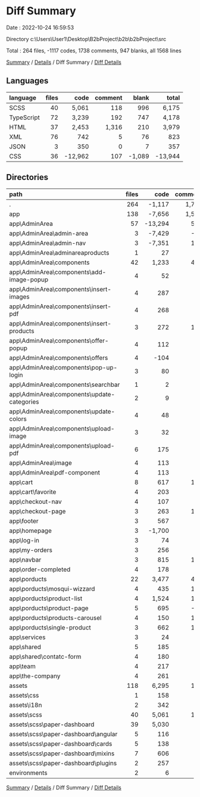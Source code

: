 # Diff Summary

Date : 2022-10-24 16:59:53

Directory c:\\Users\\User1\\Desktop\\B2bProject\\b2b\\b2bProject\\src

Total : 264 files,  -1117 codes, 1738 comments, 947 blanks, all 1568 lines

[Summary](results.md) / [Details](details.md) / Diff Summary / [Diff Details](diff-details.md)

## Languages
| language | files | code | comment | blank | total |
| :--- | ---: | ---: | ---: | ---: | ---: |
| SCSS | 40 | 5,061 | 118 | 996 | 6,175 |
| TypeScript | 72 | 3,239 | 192 | 747 | 4,178 |
| HTML | 37 | 2,453 | 1,316 | 210 | 3,979 |
| XML | 76 | 742 | 5 | 76 | 823 |
| JSON | 3 | 350 | 0 | 7 | 357 |
| CSS | 36 | -12,962 | 107 | -1,089 | -13,944 |

## Directories
| path | files | code | comment | blank | total |
| :--- | ---: | ---: | ---: | ---: | ---: |
| . | 264 | -1,117 | 1,738 | 947 | 1,568 |
| app | 138 | -7,656 | 1,500 | -243 | -6,399 |
| app\\AdminArea | 57 | -13,294 | 536 | -1,307 | -14,065 |
| app\\AdminArea\\admin-area | 3 | -7,429 | -10 | -815 | -8,254 |
| app\\AdminArea\\admin-nav | 3 | -7,351 | 116 | -796 | -8,031 |
| app\\AdminArea\\adminareaproducts | 1 | 27 | 0 | 0 | 27 |
| app\\AdminArea\\components | 42 | 1,233 | 424 | 252 | 1,909 |
| app\\AdminArea\\components\\add-image-popup | 4 | 52 | 23 | 14 | 89 |
| app\\AdminArea\\components\\insert-images | 4 | 287 | 69 | 52 | 408 |
| app\\AdminArea\\components\\insert-pdf | 4 | 268 | 76 | 49 | 393 |
| app\\AdminArea\\components\\insert-products | 3 | 272 | 178 | 45 | 495 |
| app\\AdminArea\\components\\offer-popup | 4 | 112 | 16 | 26 | 154 |
| app\\AdminArea\\components\\offers | 4 | -104 | -1 | -18 | -123 |
| app\\AdminArea\\components\\pop-up-login | 3 | 80 | 0 | 12 | 92 |
| app\\AdminArea\\components\\searchbar | 1 | 2 | 0 | 1 | 3 |
| app\\AdminArea\\components\\update-categories | 2 | 9 | 0 | 1 | 10 |
| app\\AdminArea\\components\\update-colors | 4 | 48 | 8 | 15 | 71 |
| app\\AdminArea\\components\\upload-image | 3 | 32 | 45 | 7 | 84 |
| app\\AdminArea\\components\\upload-pdf | 6 | 175 | 10 | 48 | 233 |
| app\\AdminArea\\image | 4 | 113 | 3 | 26 | 142 |
| app\\AdminArea\\pdf-component | 4 | 113 | 3 | 26 | 142 |
| app\\cart | 8 | 617 | 104 | 109 | 830 |
| app\\cart\\favorite | 4 | 203 | 48 | 37 | 288 |
| app\\checkout-nav | 4 | 107 | 0 | 24 | 131 |
| app\\checkout-page | 3 | 263 | 119 | 51 | 433 |
| app\\footer | 3 | 567 | 0 | 14 | 581 |
| app\\homepage | 3 | -1,700 | 27 | -232 | -1,905 |
| app\\log-in | 3 | 74 | 47 | 17 | 138 |
| app\\my-orders | 3 | 256 | 6 | 45 | 307 |
| app\\navbar | 3 | 815 | 106 | 167 | 1,088 |
| app\\order-completed | 4 | 178 | 0 | 31 | 209 |
| app\\porducts | 22 | 3,477 | 426 | 640 | 4,543 |
| app\\porducts\\mosqui-wizzard | 4 | 435 | 138 | 81 | 654 |
| app\\porducts\\product-list | 4 | 1,524 | 118 | 264 | 1,906 |
| app\\porducts\\product-page | 5 | 695 | -75 | 120 | 740 |
| app\\porducts\\products-carousel | 4 | 150 | 126 | 30 | 306 |
| app\\porducts\\single-product | 3 | 662 | 119 | 135 | 916 |
| app\\services | 3 | 24 | 0 | 10 | 34 |
| app\\shared | 5 | 185 | 95 | 28 | 308 |
| app\\shared\\contatc-form | 4 | 180 | 95 | 27 | 302 |
| app\\team | 4 | 217 | 12 | 35 | 264 |
| app\\the-company | 4 | 261 | 5 | 62 | 328 |
| assets | 118 | 6,295 | 141 | 1,108 | 7,544 |
| assets\\css | 1 | 158 | 18 | 31 | 207 |
| assets\\i18n | 2 | 342 | 0 | 6 | 348 |
| assets\\scss | 40 | 5,061 | 118 | 996 | 6,175 |
| assets\\scss\\paper-dashboard | 39 | 5,030 | 96 | 987 | 6,113 |
| assets\\scss\\paper-dashboard\\angular | 5 | 116 | 0 | 20 | 136 |
| assets\\scss\\paper-dashboard\\cards | 5 | 138 | 0 | 33 | 171 |
| assets\\scss\\paper-dashboard\\mixins | 7 | 606 | 10 | 107 | 723 |
| assets\\scss\\paper-dashboard\\plugins | 2 | 257 | 16 | 69 | 342 |
| environments | 2 | 6 | 11 | 4 | 21 |

[Summary](results.md) / [Details](details.md) / Diff Summary / [Diff Details](diff-details.md)
